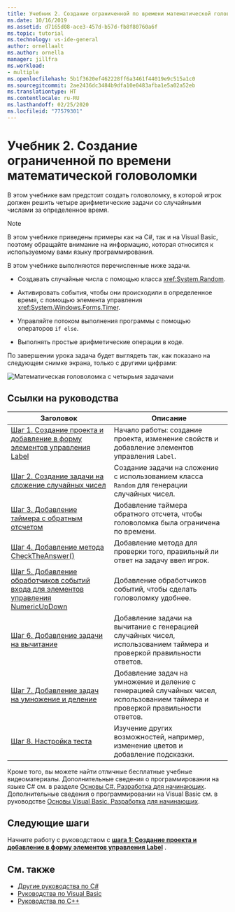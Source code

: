 ```yaml
---
title: Учебник 2. Создание ограниченной по времени математической головоломки
ms.date: 10/16/2019
ms.assetid: d7165d08-ace3-457d-b57d-fb8f80760a6f
ms.topic: tutorial
ms.technology: vs-ide-general
author: ornellaalt
ms.author: ornella
manager: jillfra
ms.workload:
- multiple
ms.openlocfilehash: 5b1f3620ef462228ff6a3461f44019e9c515a1c0
ms.sourcegitcommit: 2ae2436dc3484b9dfa10e0483afba1e5a02a52eb
ms.translationtype: HT
ms.contentlocale: ru-RU
ms.lasthandoff: 02/25/2020
ms.locfileid: "77579301"
---
```

# <a name="tutorial-2-create-a-timed-math-quiz"></a>Учебник 2. Создание ограниченной по времени математической головоломки

В этом учебнике вам предстоит создать головоломку, в которой игрок должен решить четыре арифметические задачи со случайными числами за определенное время.

> [!NOTE]
> В этом учебнике приведены примеры как на C#, так и на Visual Basic, поэтому обращайте внимание на информацию, которая относится к используемому вами языку программирования.

В этом учебнике выполняются перечисленные ниже задачи.

- Создавать случайные числа с помощью класса <xref:System.Random>.

- Активировать события, чтобы они происходили в определенное время, с помощью элемента управления <xref:System.Windows.Forms.Timer>.

- Управляйте потоком выполнения программы с помощью операторов `if else`.

- Выполнять простые арифметические операции в коде.

По завершении урока задача будет выглядеть так, как показано на следующем снимке экрана, только с другими цифрами:

![Математическая головоломка с четырьмя задачами](../ide/media/express_finishedquiz.png)

## <a name="tutorial-links"></a>Ссылки на руководства

|Заголовок|Описание|
|-----------|-----------------|
|[Шаг 1. Создание проекта и добавление в форму элементов управления Label](../ide/step-1-create-a-project-and-add-labels-to-your-form.md)|Начало работы: создание проекта, изменение свойств и добавление элементов управления `Label`.|
|[Шаг 2. Создание задачи на сложение случайных чисел](../ide/step-2-create-a-random-addition-problem.md)|Создание задачи на сложение с использованием класса `Random` для генерации случайных чисел.|
|[Шаг 3. Добавление таймера с обратным отсчетом](../ide/step-3-add-a-countdown-timer.md)|Добавление таймера обратного отсчета, чтобы головоломка была ограничена по времени.|
|[Шаг 4. Добавление метода CheckTheAnswer()](../ide/step-4-add-the-checktheanswer-parens-method.md)|Добавление метода для проверки того, правильный ли ответ на задачу ввел игрок.|
|[Шаг 5. Добавление обработчиков событий входа для элементов управления NumericUpDown](../ide/step-5-add-enter-event-handlers-for-the-numericupdown-controls.md)|Добавление обработчиков событий, чтобы сделать головоломку удобнее.|
|[Шаг 6. Добавление задачи на вычитание](../ide/step-6-add-a-subtraction-problem.md)|Добавление задачи на вычитание с генерацией случайных чисел, использованием таймера и проверкой правильности ответов.|
|[Шаг 7. Добавление задач на умножение и деление](../ide/step-7-add-multiplication-and-division-problems.md)|Добавление задач на умножение и деление с генерацией случайных чисел, использованием таймера и проверкой правильности ответов.|
|[Шаг 8. Настройка теста](../ide/step-8-customize-the-quiz.md)|Изучение других возможностей, например, изменение цветов и добавление подсказки.|

Кроме того, вы можете найти отличные бесплатные учебные видеоматериалы. Дополнительные сведения о программировании на языке C# см. в разделе [Основы C#. Разработка для начинающих](https://channel9.msdn.com/Series/C-Sharp-Fundamentals-Development-for-Absolute-Beginners). Дополнительные сведения о программировании на Visual Basic см. в руководстве [Основы Visual Basic. Разработка для начинающих](https://channel9.msdn.com/Series/Visual-Basic-Development-for-Absolute-Beginners).

## <a name="next-steps"></a>Следующие шаги

Начните работу с руководством с **[шага 1: Создание проекта и добавление в форму элементов управления Label](../ide/step-1-create-a-project-and-add-labels-to-your-form.md)** .

## <a name="see-also"></a>См. также

* [Другие руководства по C#](/visualstudio/get-started/csharp/)
* [Руководства по Visual Basic](/visualstudio/get-started/visual-basic/)
* [Руководства по C++](/cpp/get-started/tutorial-console-cpp)
